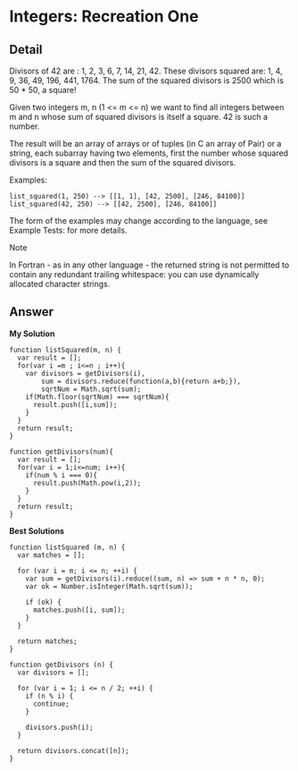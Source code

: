 # Integers: Recreation One
## Detail
Divisors of 42 are : 1, 2, 3, 6, 7, 14, 21, 42. These divisors squared are: 1, 4, 9, 36, 49, 196, 441, 1764. The sum of the squared divisors is 2500 which is 50 * 50, a square!

Given two integers m, n (1 <= m <= n) we want to find all integers between m and n whose sum of squared divisors is itself a square. 42 is such a number.

The result will be an array of arrays or of tuples (in C an array of Pair) or a string, each subarray having two elements, first the number whose squared divisors is a square and then the sum of the squared divisors.

Examples:
```
list_squared(1, 250) --> [[1, 1], [42, 2500], [246, 84100]]
list_squared(42, 250) --> [[42, 2500], [246, 84100]]
```
The form of the examples may change according to the language, see Example Tests: for more details.

Note

In Fortran - as in any other language - the returned string is not permitted to contain any redundant trailing whitespace: you can use dynamically allocated character strings.
## Answer
**My Solution**
```
function listSquared(m, n) {
  var result = [];
  for(var i =m ; i<=n ; i++){
    var divisors = getDivisors(i),
        sum = divisors.reduce(function(a,b){return a+b;}),
        sqrtNum = Math.sqrt(sum);
    if(Math.floor(sqrtNum) === sqrtNum){
      result.push([i,sum]);
    }
  }
  return result;
}

function getDivisors(num){
  var result = [];
  for(var i = 1;i<=num; i++){
    if(num % i === 0){
      result.push(Math.pow(i,2));
    }
  }
  return result;
}
```
**Best Solutions**
```
function listSquared (m, n) {
  var matches = [];

  for (var i = m; i <= n; ++i) {
    var sum = getDivisors(i).reduce((sum, n) => sum + n * n, 0);
    var ok = Number.isInteger(Math.sqrt(sum));

    if (ok) {
      matches.push([i, sum]);
    }
  }

  return matches;
}

function getDivisors (n) {
  var divisors = [];

  for (var i = 1; i <= n / 2; ++i) {
    if (n % i) {
      continue;
    }

    divisors.push(i);
  }

  return divisors.concat([n]);
}
```